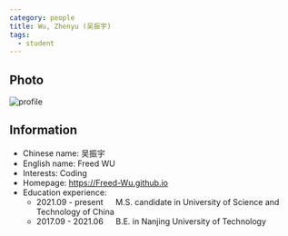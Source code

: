 ```yaml
---
category: people
title: Wu, Zhenyu (吴振宇)
tags:
  - student
---
```


## Photo

![profile](https://raw.githubusercontent.com/Freed-Wu/Freed-Wu/master/images/profile.jpg)

## Information

- Chinese name: 吴振宇
- English name: Freed WU
- Interests: Coding
- Homepage: <https://Freed-Wu.github.io>
- Education experience:
  - 2021.09 - present     M.S. candidate in University of Science and Technology of China
  - 2017.09 - 2021.06     B.E. in Nanjing University of Technology
